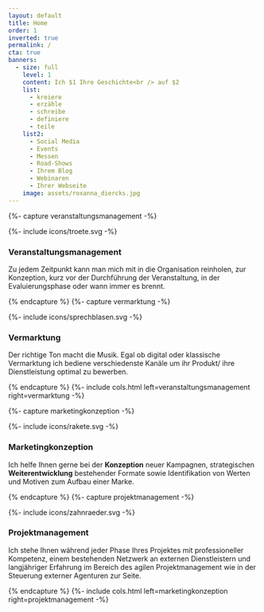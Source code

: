 ```yaml
---
layout: default
title: Home
order: 1
inverted: true
permalink: /
cta: true
banners:
  - size: full
    level: 1
    content: Ich $1 Ihre Geschichte<br /> auf $2
    list:
      - kreiere
      - erzähle
      - schreibe
      - definiere
      - teile
    list2:
      - Social Media
      - Events
      - Messen
      - Road-Shows
      - Ihrem Blog
      - Webinaren
      - Ihrer Webseite
    image: assets/roxanna_diercks.jpg
---
```


{%- capture veranstaltungsmanagement -%}

{%- include icons/troete.svg  -%}

### Veranstaltungsmanagement

Zu jedem Zeitpunkt kann man mich mit in die Organisation reinholen, zur Konzeption, kurz vor der Durchführung der Veranstaltung, in der Evaluierungsphase oder wann immer es brennt.

{% endcapture %}
{%- capture vermarktung -%}

{%- include icons/sprechblasen.svg  -%}

### Vermarktung

Der richtige Ton macht die Musik. Egal ob digital oder klassische Vermarktung ich bediene verschiedenste Kanäle um ihr Produkt/ ihre Dienstleistung optimal zu bewerben.

{% endcapture %}
{%- include cols.html left=veranstaltungsmanagement right=vermarktung -%}

{%- capture marketingkonzeption -%}

{%- include icons/rakete.svg  -%}

### Marketingkonzeption

Ich helfe Ihnen gerne bei der **Konzeption** neuer Kampagnen, strategischen **Weiterentwicklung** bestehender Formate sowie Identifikation von Werten und Motiven zum Aufbau einer Marke.

{% endcapture %}
{%- capture projektmanagement -%}

{%- include icons/zahnraeder.svg  -%}

### Projektmanagement

Ich stehe Ihnen während jeder Phase Ihres Projektes mit professioneller Kompetenz, einem bestehenden Netzwerk an externen Dienstleistern und langjähriger Erfahrung im Bereich des agilen Projektmanagement wie in der Steuerung externer Agenturen zur Seite.

{% endcapture %}
{%- include cols.html left=marketingkonzeption right=projektmanagement -%}
